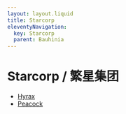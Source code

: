 ```yaml
---
layout: layout.liquid
title: Starcorp
eleventyNavigation:
  key: Starcorp
  parent: Bauhinia
---
```


# Starcorp / 繁星集团

- [Hyrax](/characters/hyrax/)
- [Peacock](/characters/peacock/)

